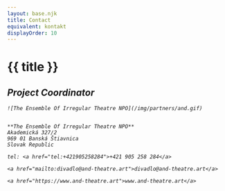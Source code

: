 ```yaml
---
layout: base.njk
title: Contact
equivalent: kontakt
displayOrder: 10
---
```


# {{ title }}

<address>
	<h2>Project Coordinator</h2>

	![The Ensemble Of Irregular Theatre NPO](/img/partners/and.gif)


	**The Ensemble Of Irregular Theatre NPO**
	Akademická 327/2
	969 01 Banská Štiavnica 
	Slovak Republic
	
	tel: <a href="tel:+421905258284">+421 905 258 284</a>
	
	<a href="mailto:divadlo@and-theatre.art">divadlo@and-theatre.art</a>
	
	<a href="https://www.and-theatre.art">www.and-theatre.art</a>
</address>